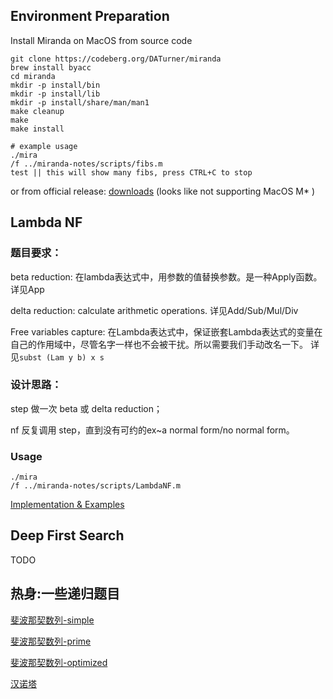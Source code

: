 ## Environment Preparation

Install Miranda on MacOS from source code

```shell
git clone https://codeberg.org/DATurner/miranda
brew install byacc
cd miranda
mkdir -p install/bin
mkdir -p install/lib
mkdir -p install/share/man/man1
make cleanup
make
make install

# example usage
./mira
/f ../miranda-notes/scripts/fibs.m
test || this will show many fibs, press CTRL+C to stop
```
or from official release: [downloads](https://www.cs.kent.ac.uk/people/staff/dat/miranda/downloads/)
(looks like not supporting MacOS M* )



## Lambda NF


### 题目要求：

beta reduction: 在lambda表达式中，用参数的值替换参数。是一种Apply函数。
详见App

delta reduction: calculate arithmetic operations. 
详见Add/Sub/Mul/Div

Free variables capture: 在Lambda表达式中，保证嵌套Lambda表达式的变量在自己的作用域中，尽管名字一样也不会被干扰。所以需要我们手动改名一下。
详见`subst (Lam y b) x s`

### 设计思路：

step 做一次 beta 或 delta reduction；

nf 反复调用 step，直到没有可约的ex~a normal form/no normal form。

### Usage
```shell
./mira
/f ../miranda-notes/scripts/LambdaNF.m
```
[Implementation & Examples](scripts/LambdaNF.m)



## Deep First Search

TODO 



## 热身:一些递归题目

[斐波那契数列-simple](scripts/fibs.m)

[斐波那契数列-prime](scripts/fibs_prime.m)

[斐波那契数列-optimized](scripts/fibs_streaming.m)

[汉诺塔](scripts/hanoi.m)
